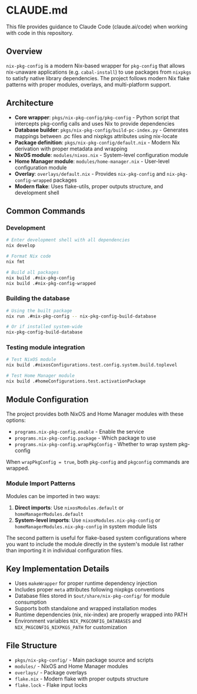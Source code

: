 # CLAUDE.md

This file provides guidance to Claude Code (claude.ai/code) when working with code in this repository.

## Overview

`nix-pkg-config` is a modern Nix-based wrapper for `pkg-config` that allows nix-unaware applications (e.g. `cabal-install`) to use packages from `nixpkgs` to satisfy native library dependencies. The project follows modern Nix flake patterns with proper modules, overlays, and multi-platform support.

## Architecture

- **Core wrapper**: `pkgs/nix-pkg-config/pkg-config` - Python script that intercepts pkg-config calls and uses Nix to provide dependencies
- **Database builder**: `pkgs/nix-pkg-config/build-pc-index.py` - Generates mappings between .pc files and nixpkgs attributes using nix-locate
- **Package definition**: `pkgs/nix-pkg-config/default.nix` - Modern Nix derivation with proper metadata and wrapping
- **NixOS module**: `modules/nixos.nix` - System-level configuration module
- **Home Manager module**: `modules/home-manager.nix` - User-level configuration module
- **Overlay**: `overlays/default.nix` - Provides `nix-pkg-config` and `nix-pkg-config-wrapped` packages
- **Modern flake**: Uses flake-utils, proper outputs structure, and development shell

## Common Commands

### Development

```sh
# Enter development shell with all dependencies
nix develop

# Format Nix code
nix fmt

# Build all packages
nix build .#nix-pkg-config
nix build .#nix-pkg-config-wrapped
```

### Building the database

```sh
# Using the built package
nix run .#nix-pkg-config -- nix-pkg-config-build-database

# Or if installed system-wide
nix-pkg-config-build-database
```

### Testing module integration

```sh
# Test NixOS module
nix build .#nixosConfigurations.test.config.system.build.toplevel

# Test Home Manager module
nix build .#homeConfigurations.test.activationPackage
```

## Module Configuration

The project provides both NixOS and Home Manager modules with these options:

- `programs.nix-pkg-config.enable` - Enable the service
- `programs.nix-pkg-config.package` - Which package to use
- `programs.nix-pkg-config.wrapPkgConfig` - Whether to wrap system pkg-config

When `wrapPkgConfig = true`, both `pkg-config` and `pkgconfig` commands are wrapped.

### Module Import Patterns

Modules can be imported in two ways:

1. **Direct imports**: Use `nixosModules.default` or `homeManagerModules.default`
2. **System-level imports**: Use `nixosModules.nix-pkg-config` or `homeManagerModules.nix-pkg-config` in system module lists

The second pattern is useful for flake-based system configurations where you want to include the module directly in the system's module list rather than importing it in individual configuration files.

## Key Implementation Details

- Uses `makeWrapper` for proper runtime dependency injection
- Includes proper `meta` attributes following nixpkgs conventions
- Database files stored in `$out/share/nix-pkg-config/` for module consumption
- Supports both standalone and wrapped installation modes
- Runtime dependencies (nix, nix-index) are properly wrapped into PATH
- Environment variables `NIX_PKGCONFIG_DATABASES` and `NIX_PKGCONFIG_NIXPKGS_PATH` for customization

## File Structure

- `pkgs/nix-pkg-config/` - Main package source and scripts
- `modules/` - NixOS and Home Manager modules
- `overlays/` - Package overlays
- `flake.nix` - Modern flake with proper outputs structure
- `flake.lock` - Flake input locks
